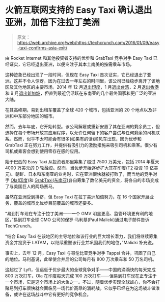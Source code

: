 # 火箭互联网支持的 Easy Taxi 确认退出亚洲，加倍下注拉丁美洲

> 原文：<https://web.archive.org/web/https://techcrunch.com/2016/01/09/easy-taxi-confirms-asia-exit/>

由 Rocket Internet 和其他投资者支持的优步和 GrabTaxi 竞争对手 Easy Taxi 已经证实，它已经退出亚洲，以便专注于其本土南美的按需乘车市场。

这种迹象已经出现了一段时间，但现在 Easy Taxi 首次证实，它已经退出了亚洲。这并不令人惊讶，因为在过去一年左右的时间里，该公司已经稳步离开了该地区及其他地区的主要市场。2014 年 12 月[退出印度](https://web.archive.org/web/20230327002525/https://techcrunch.com/2014/12/18/easy-come-easy-go/)，1 月[退出台湾](https://web.archive.org/web/20230327002525/https://www.techinasia.com/rocket-internets-easy-taxi-exits-taiwan-marking-yet-another-withdrawal-from-asia)，2 月[退出香港](https://web.archive.org/web/20230327002525/http://www.marketing-interactive.com/easy-taxi-refocuses-its-asia-operation/)和 9 月[退出新加坡](https://web.archive.org/web/20230327002525/http://www.straitstimes.com/singapore/transport/easy-taxi-exits-spore-amid-stiff-competition)，但直到最近仍活跃在东南亚的几个最终国家和更广泛的亚洲大陆。

在其高峰期，易到出租车覆盖了全球 420 个城市，包括亚洲的 20 个地点以及非洲和中东部分地区的城市。

然而，去年年底，它开始转型。该公司解雇或重新安置了其在亚洲的剩余员工，但选择在每个市场开放其应用程序，以允许任何留下的客户尝试与任何剩余的司机联系。然而，似乎不太可能会有很多(如果有的话)顺风车出现，因为优步和 GrabTaxi 正在努力工作，并提供有吸引力的激励措施来吸引司机和乘客。很少有司机或乘客会想到使用零存在感的应用。

始于巴西的 Easy Taxi 从投资者那里筹集了超过 7500 万美元，包括 2014 年夏天 4000 万美元的 D 轮融资。然而，当优步开始逐步扩大其在印度(T2 投资 10 亿美元)、朝鲜、日本和东南亚的业务时，它在亚洲很快就被打败了，而当地的竞争对手 [Ola(印度)](https://web.archive.org/web/20230327002525/https://techcrunch.com/2015/08/18/grabtaxi-lands-350m-new-backers-include-chinas-top-uber-rival-didi-kuaidi/)和 [GrabTaxi(东南亚)](https://web.archive.org/web/20230327002525/https://techcrunch.com/2015/08/18/grabtaxi-lands-350m-new-backers-include-chinas-top-uber-rival-didi-kuaidi/)各自筹集了数亿美元的资金，将各自的市场变成了与美国巨人的两场赛马。

虽然在亚洲受到排挤，但 Easy Taxi 在拉丁美洲加倍努力，在 16 个国家开展业务，覆盖的城市比优步目前覆盖的城市还要多。

“易到打车现在专注于拉丁美洲——一个 GMV 明显更高、监管环境更有利的地区，”易到打车全球 CMO 公司的保罗·马利基(Paul Malicki)通过电子邮件告诉 TechCrunch。

“结合 Easy Taxi 在该地区的主导地位和该行业的巨大增长潜力，我们将继续筹集资金并投资于 LATAM，以继续重塑该行业并巩固我们的地位，”Malicki 补充说。

事实上，去年 12 月，Easy Taxi 与哥伦比亚竞争对手 Tappsi 合并，巩固了自己的地位。马利基说，此举使合并后的公司每月有 800 万次乘车和 50 万名司机。

这超过了 Lyft，但远低于优步最大的全球竞争对手——中国的滴滴快的每天完成 800 万次打车，Ola 在印度每天完成 100 万次打车——但易到打车现在正专注于一个市场，它是这个市场上的大鱼之一。不过，随着优步实现全球雄心，你不会打赌易到打车很快就会面临另一场代价高昂的消耗战。它似乎已经在为这场战斗做准备，或许在这场战斗中它有更好的竞争机会。